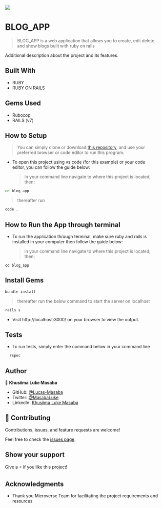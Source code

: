 ![](https://img.shields.io/badge/Microverse-blueviolet)
# BLOG_APP

> BLOG_APP is a web application that allows you to create, edit delete and show blogs built with ruby on rails

Additional description about the project and its features.

## Built With

- RUBY
- RUBY ON RAILS

## Gems Used

- Rubocop
- RAILS (v7)

## How to Setup

> You can simply clone or download [this repository](https://github.com/Lucas-Masaba/blog_app.git), and use your preferred browser or code editor to run this program.
- To open this project using vs code (for this example) or your code editor, you can follow the guide below:
  > In your command line navigate to where this project is located, then;
```bash
cd blog_app
```

> thereafter run
```bash
code .
```

## How to Run the App through terminal

- To run the application through terminal, make sure ruby and rails is installed in your computer then follow the guide below:
  > in your command line navigate to where this project is located, then;
```
cd blog_app
```

## Install Gems


```bash
bundle install
```

> thereafter run the below command to start the server on localhost
```bash
rails s 
```

- Visit http://localhost:3000/ on your browser to view the output.

## Tests
- To run tests, simply enter the command below in your command line
  
```bash
  rspec
```
## Author

👤 **Khusiima Luke Masaba**

- GitHub: [@Lucas-Masaba](https://github.com/Lucas-Masaba)
- Twitter: [@MasabaLuke](https://twitter.com/MasabaLuke)
- LinkedIn: [Khusiima Luke Masaba](https://linkedin.com/in/khusiima-luke-masaba)
## 🤝 Contributing

Contributions, issues, and feature requests are welcome!

Feel free to check the [issues page](../../issues/).

## Show your support

Give a ⭐️ if you like this project!

## Acknowledgments

- Thank you Microverse Team for facilitating the project requirements and resources